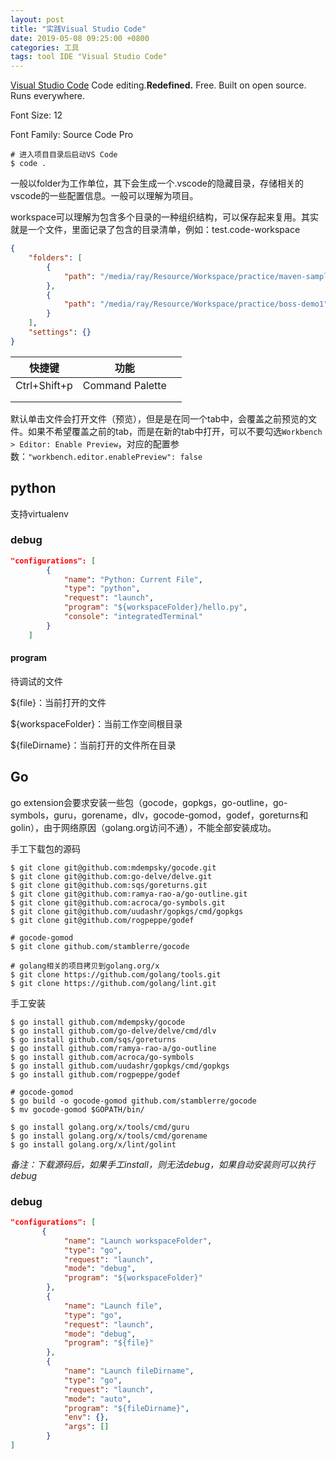 ```yaml
---
layout: post
title: "实践Visual Studio Code"
date: 2019-05-08 09:25:00 +0800
categories: 工具
tags: tool IDE "Visual Studio Code"
---
```


[Visual Studio Code](https://code.visualstudio.com/) Code editing.**Redefined.** Free. Built on open source. Runs everywhere.

Font Size: 12

Font Family: Source Code Pro

```shell
# 进入项目目录后启动VS Code
$ code .
```



一般以folder为工作单位，其下会生成一个.vscode的隐藏目录，存储相关的vscode的一些配置信息。一般可以理解为项目。

workspace可以理解为包含多个目录的一种组织结构，可以保存起来复用。其实就是一个文件，里面记录了包含的目录清单，例如：test.code-workspace

```json
{
	"folders": [
		{
			"path": "/media/ray/Resource/Workspace/practice/maven-sample"
		},
		{
			"path": "/media/ray/Resource/Workspace/practice/boss-demo1"
		}
	],
	"settings": {}
}
```



| 快捷键       | 功能            |      |
| ------------ | --------------- | ---- |
| Ctrl+Shift+p | Command Palette |      |
|              |                 |      |
|              |                 |      |

 

默认单击文件会打开文件（预览），但是是在同一个tab中，会覆盖之前预览的文件。如果不希望覆盖之前的tab，而是在新的tab中打开，可以不要勾选`Workbench > Editor: Enable Preview`，对应的配置参数：`"workbench.editor.enablePreview": false`



## python

支持virtualenv

### debug

```json
"configurations": [
        {
            "name": "Python: Current File",
            "type": "python",
            "request": "launch",
            "program": "${workspaceFolder}/hello.py",
            "console": "integratedTerminal"
        }
    ]
```

#### program

待调试的文件

${file}：当前打开的文件

${workspaceFolder}：当前工作空间根目录

${fileDirname}：当前打开的文件所在目录

## Go

go extension会要求安装一些包（gocode，gopkgs，go-outline，go-symbols，guru，gorename，dlv，gocode-gomod，godef，goreturns和golin），由于网络原因（golang.org访问不通），不能全部安装成功。

手工下载包的源码

```shell
$ git clone git@github.com:mdempsky/gocode.git
$ git clone git@github.com:go-delve/delve.git
$ git clone git@github.com:sqs/goreturns.git
$ git clone git@github.com:ramya-rao-a/go-outline.git
$ git clone git@github.com:acroca/go-symbols.git
$ git clone git@github.com/uudashr/gopkgs/cmd/gopkgs
$ git clone git@github.com/rogpeppe/godef

# gocode-gomod
$ git clone github.com/stamblerre/gocode

# golang相关的项目拷贝到golang.org/x
$ git clone https://github.com/golang/tools.git
$ git clone https://github.com/golang/lint.git
```

手工安装

```shell
$ go install github.com/mdempsky/gocode
$ go install github.com/go-delve/delve/cmd/dlv
$ go install github.com/sqs/goreturns
$ go install github.com/ramya-rao-a/go-outline
$ go install github.com/acroca/go-symbols
$ go install github.com/uudashr/gopkgs/cmd/gopkgs
$ go install github.com/rogpeppe/godef

# gocode-gomod
$ go build -o gocode-gomod github.com/stamblerre/gocode
$ mv gocode-gomod $GOPATH/bin/

$ go install golang.org/x/tools/cmd/guru
$ go install golang.org/x/tools/cmd/gorename
$ go install golang.org/x/lint/golint
```

*备注：下载源码后，如果手工install，则无法debug，如果自动安装则可以执行debug*

### debug

```json
"configurations": [
	   {
            "name": "Launch workspaceFolder",
            "type": "go",
            "request": "launch",
            "mode": "debug",
            "program": "${workspaceFolder}"
        },
        {
            "name": "Launch file",
            "type": "go",
            "request": "launch",
            "mode": "debug",
            "program": "${file}"
        },
        {
            "name": "Launch fileDirname",
            "type": "go",
            "request": "launch",
            "mode": "auto",
            "program": "${fileDirname}",
            "env": {},
            "args": []
        }
]
```

